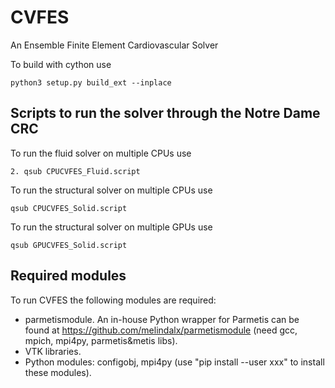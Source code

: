 # CVFES
An Ensemble Finite Element Cardiovascular Solver

To build with cython use
~~~
python3 setup.py build_ext --inplace
~~~

## Scripts to run the solver through the Notre Dame CRC
To run the fluid solver on multiple CPUs use
~~~
2. qsub CPUCVFES_Fluid.script
~~~
To run the structural solver on multiple CPUs use
~~~
qsub CPUCVFES_Solid.script
~~~
To run the structural solver on multiple GPUs use
~~~
qsub GPUCVFES_Solid.script
~~~

## Required modules
To run CVFES the following modules are required:
- parmetismodule. An in-house Python wrapper for Parmetis can be found at https://github.com/melindalx/parmetismodule (need gcc, mpich, mpi4py, parmetis&metis libs).
- VTK libraries. 
- Python modules: configobj, mpi4py (use "pip install --user xxx" to install these modules).
